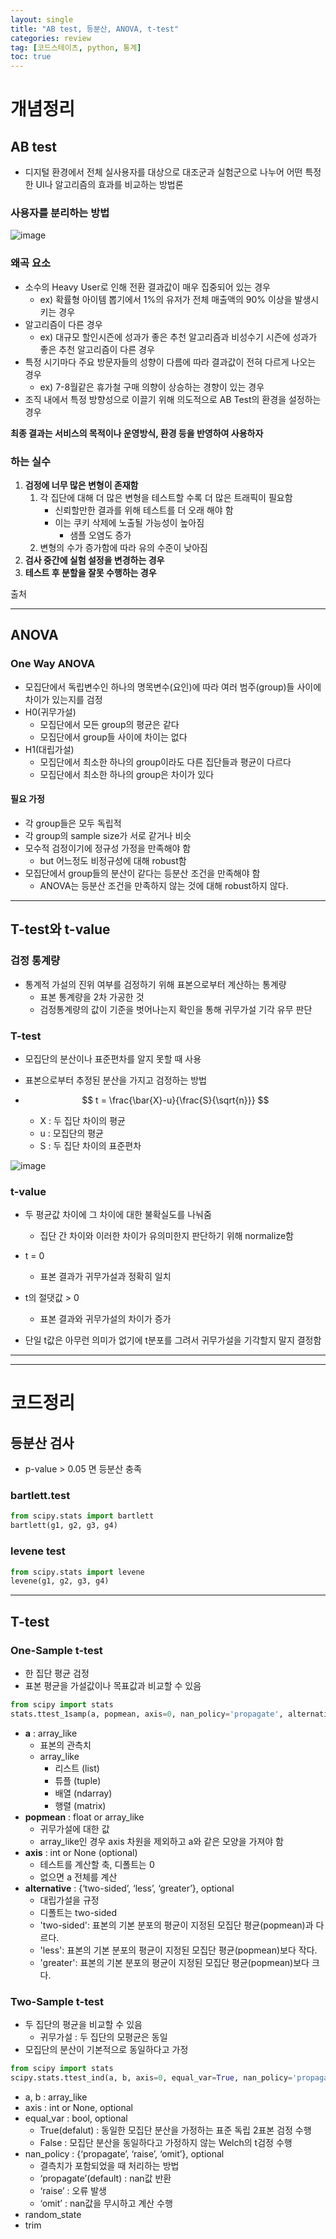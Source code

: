 ```yaml
---
layout: single
title: "AB test, 등분산, ANOVA, t-test"
categories: review
tag: [코드스테이츠, python, 통계]
toc: true
---
```


# 개념정리

## AB test

- 디지털 환경에서 전체 실사용자를 대상으로 대조군과 실험군으로 나누어 어떤 특정한 UI나 알고리즘의 효과를 비교하는 방법론

### 사용자를 분리하는 방법

![image](https://user-images.githubusercontent.com/97875918/184522148-26633553-ac19-4663-a07e-394f80420a48.png)





### 왜곡 요소

- 소수의 Heavy User로 인해 전환 결과값이 매우 집중되어 있는 경우
  - ex) 확률형 아이템 뽑기에서 1%의 유저가 전체 매출액의 90% 이상을 발생시키는 경우
- 알고리즘이 다른 경우
  - ex) 대규모 할인시즌에 성과가 좋은 추천 알고리즘과 비성수기 시즌에 성과가 좋은 추천 알고리즘이 다른 경우
- 특정 시기마다 주요 방문자들의 성향이 다름에 따라 결과값이 전혀 다르게 나오는 경우
  - ex) 7-8월같은 휴가철 구매 의향이 상승하는 경향이 있는 경우
- 조직 내에서 특정 방향성으로 이끌기 위해 의도적으로 AB Test의 환경을 설정하는 경우



**최종 결과는 서비스의 목적이나 운영방식, 환경 등을 반영하여 사용하자**





### 하는 실수

1. **검정에 너무 많은 변형이 존재함**
   1. 각 집단에 대해 더 많은 변형을 테스트할 수록 더 많은 트래픽이 필요함
      - 신뢰할만한 결과를 위해 테스트를 더 오래 해야 함
      - 이는 쿠키 삭제에 노출될 가능성이 높아짐
        - 샘플 오염도 증가
   2. 변형의 수가 증가함에 따라 유의 수준이 낮아짐
2. **검사 중간에 실험 설정을 변경하는 경우**
3. **테스트 후 분할을 잘못 수행하는 경우**



출처

[abtest]: https://brunch.co.kr/@digitalnative/20	"abtest"
[mistakeabtest]: https://www.widerfunnel.com/blog/3-mistakes-invalidate-ab-test-results/	"mistakeabtest"

---







## ANOVA

### One Way ANOVA

- 모집단에서 독립변수인 하나의 명목변수(요인)에 따라 여러 범주(group)들 사이에 차이가 있는지를 검정
- H0(귀무가설)
  - 모집단에서 모든 group의 평균은 같다
  - 모집단에서 group들 사이에 차이는 없다
- H1(대립가설)
  - 모집단에서 최소한 하나의 group이라도 다른 집단들과 평균이 다르다
  - 모집단에서 최소한 하나의 group은 차이가 있다

#### 필요 가정

- 각 group들은 모두 독립적
- 각 group의 sample size가 서로 같거나 비슷
- 모수적 검정이기에 정규성 가정을 만족해야 함
  - but 어느정도 비정규성에 대해 robust함
- 모집단에서 group들의 분산이 같다는 등분산 조건을 만족해야 함
  - ANOVA는 등분산 조건을 만족하지 않는 것에 대해 robust하지 않다.







---



## T-test와 t-value

### 검정 통계량

- 통계적 가설의 진위 여부를 검정하기 위해 표본으로부터 계산하는 통계량
  - 표본 통계량을 2차 가공한 것
  - 검정통계량의 값이 기준을 벗어나는지 확인을 통해 귀무가설 기각 유무 판단



### T-test

- 모집단의 분산이나 표준편차를 알지 못할 때 사용

- 표본으로부터 추정된 분산을 가지고 검정하는 방법

- $$
  t = \frac{\bar{X}-u}{\frac{S}{\sqrt{n}}}
  $$

  - X : 두 집단 차이의 평균
  - u : 모집단의 평균
  - S : 두 집단 차이의 표준편차


![image](https://user-images.githubusercontent.com/97875918/184472856-ebb06f79-2b02-4fd7-b113-289c4e6c67a4.png)

### t-value

- 두 평균값 차이에 그 차이에 대한 불확실도를 나눠줌
  - 집단 간 차이와 이러한 차이가 유의미한지 판단하기 위해 normalize함

- t = 0
  - 표본 결과가 귀무가설과 정확히 일치
- t의 절댓값 > 0
  - 표본 결과와 귀무가설의 차이가 증가
- 단일 t값은 아무런 의미가 없기에 t분포를 그려서 귀무가설을 기각할지 말지 결정함







---

---



# 코드정리

## 등분산 검사

- p-value > 0.05 면 등분산 충족

### bartlett.test

```python
from scipy.stats import bartlett
bartlett(g1, g2, g3, g4)
```



### levene test

```python
from scipy.stats import levene
levene(g1, g2, g3, g4)
```



---



## T-test

### One-Sample t-test

- 한 집단 평균 검정
- 표본 평균을 가설값이나 목표값과 비교할 수 있음

```python
from scipy import stats
stats.ttest_1samp(a, popmean, axis=0, nan_policy='propagate', alternative='two-sided')
```

- **a** : array_like
  - 표본의 관측치
  - array_like 
    - 리스트 (list)
    - 튜플 (tuple)
    - 배열 (ndarray)
    - 행렬 (matrix)
- **popmean** : float or array_like
  - 귀무가설에 대한 값
  - array_like인 경우 axis 차원을 제외하고 a와 같은 모양을 가져야 함
- **axis** : int or None (optional)
  - 테스트를 계산할 축, 디폴트는 0
  - 없으면 a 전체를 계산
- **alternative** : {‘two-sided’, ‘less’, ‘greater’}, optional
  - 대립가설을 규정
  - 디폴트는 two-sided
  - 'two-sided': 표본의 기본 분포의 평균이 지정된 모집단 평균(popmean)과 다르다.
  - 'less': 표본의 기본 분포의 평균이 지정된 모집단 평균(popmean)보다 작다.
  - 'greater': 표본의 기본 분포의 평균이 지정된 모집단 평균(popmean)보다 크다.

### Two-Sample t-test

- 두 집단의 평균을 비교할 수 있음
  - 귀무가설 : 두 집단의 모평균은 동일
- 모집단의 분산이 기본적으로 동일하다고 가정

```python
from scipy import stats
scipy.stats.ttest_ind(a, b, axis=0, equal_var=True, nan_policy='propagate', permutations=None, random_state=None, alternative='two-sided', trim=0)
```

- a, b : array_like
- axis : int or None, optional
- equal_var : bool, optional
  - True(defalut) : 동일한 모집단 분산을 가정하는 표준 독립 2표본 검정 수행
  - False : 모집단 분산을 동일하다고 가정하지 않는 Welch의 t검정 수행
- nan_policy : {‘propagate’, ‘raise’, ‘omit’}, optional
  - 결측치가 포함되었을 때 처리하는 방법
  - ‘propagate’(default) : nan값 반환
  - ‘raise’ : 오류 발생
  - ‘omit’ : nan값을 무시하고 계산 수행
- random_state
- trim
